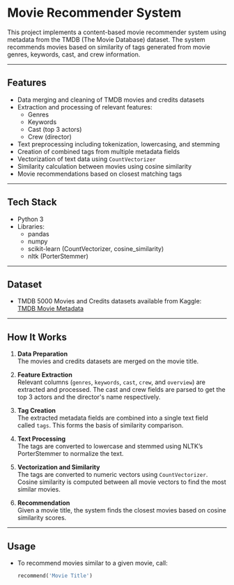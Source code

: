 # Movie Recommender System

This project implements a content-based movie recommender system using metadata from the TMDB (The Movie Database) dataset. The system recommends movies based on similarity of tags generated from movie genres, keywords, cast, and crew information.

---

## Features

- Data merging and cleaning of TMDB movies and credits datasets
- Extraction and processing of relevant features:
  - Genres
  - Keywords
  - Cast (top 3 actors)
  - Crew (director)
- Text preprocessing including tokenization, lowercasing, and stemming
- Creation of combined tags from multiple metadata fields
- Vectorization of text data using `CountVectorizer`
- Similarity calculation between movies using cosine similarity
- Movie recommendations based on closest matching tags

---

## Tech Stack

- Python 3
- Libraries:
  - pandas
  - numpy
  - scikit-learn (CountVectorizer, cosine_similarity)
  - nltk (PorterStemmer)
  
---

## Dataset

- TMDB 5000 Movies and Credits datasets available from Kaggle:  
  [TMDB Movie Metadata](https://www.kaggle.com/datasets/tmdb/tmdb-movie-metadata)

---

## How It Works

1. **Data Preparation**  
   The movies and credits datasets are merged on the movie title.

2. **Feature Extraction**  
   Relevant columns (`genres`, `keywords`, `cast`, `crew`, and `overview`) are extracted and processed. The cast and crew fields are parsed to get the top 3 actors and the director's name respectively.

3. **Tag Creation**  
   The extracted metadata fields are combined into a single text field called `tags`. This forms the basis of similarity comparison.

4. **Text Processing**  
   The tags are converted to lowercase and stemmed using NLTK’s PorterStemmer to normalize the text.

5. **Vectorization and Similarity**  
   The tags are converted to numeric vectors using `CountVectorizer`. Cosine similarity is computed between all movie vectors to find the most similar movies.

6. **Recommendation**  
   Given a movie title, the system finds the closest movies based on cosine similarity scores.

---

## Usage

- To recommend movies similar to a given movie, call:
  ```python
  recommend('Movie Title')
